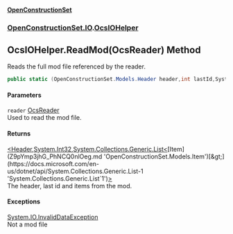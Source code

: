 #### [OpenConstructionSet](index.md 'index')
### [OpenConstructionSet.IO](index.md#OpenConstructionSet_IO 'OpenConstructionSet.IO').[OcsIOHelper](JZTSUWDp1bIPbzqkTvZY3Q.md 'OpenConstructionSet.IO.OcsIOHelper')
## OcsIOHelper.ReadMod(OcsReader) Method
Reads the full mod file referenced by the reader.  
```csharp
public static (OpenConstructionSet.Models.Header header,int lastId,System.Collections.Generic.List<OpenConstructionSet.Models.Item> items) ReadMod(this OpenConstructionSet.IO.OcsReader reader);
```
#### Parameters
<a name='OpenConstructionSet_IO_OcsIOHelper_ReadMod(OpenConstructionSet_IO_OcsReader)_reader'></a>
`reader` [OcsReader](T57tcFO5x0tbza6wZBV1Ww.md 'OpenConstructionSet.IO.OcsReader')  
Used to read the mod file.
  
#### Returns
[&lt;](https://docs.microsoft.com/en-us/dotnet/api/System.ValueTuple 'System.ValueTuple')[Header](bjExWrZuBlRDCiIUljjMrA.md 'OpenConstructionSet.Models.Header')[,](https://docs.microsoft.com/en-us/dotnet/api/System.ValueTuple 'System.ValueTuple')[System.Int32](https://docs.microsoft.com/en-us/dotnet/api/System.Int32 'System.Int32')[,](https://docs.microsoft.com/en-us/dotnet/api/System.ValueTuple 'System.ValueTuple')[System.Collections.Generic.List&lt;](https://docs.microsoft.com/en-us/dotnet/api/System.Collections.Generic.List-1 'System.Collections.Generic.List`1')[Item](Z9pYmp3jhG_PhNCQ0nlOeg.md 'OpenConstructionSet.Models.Item')[&gt;](https://docs.microsoft.com/en-us/dotnet/api/System.Collections.Generic.List-1 'System.Collections.Generic.List`1')[&gt;](https://docs.microsoft.com/en-us/dotnet/api/System.ValueTuple 'System.ValueTuple')  
The header, last id and items from the mod.
#### Exceptions
[System.IO.InvalidDataException](https://docs.microsoft.com/en-us/dotnet/api/System.IO.InvalidDataException 'System.IO.InvalidDataException')  
Not a mod file
